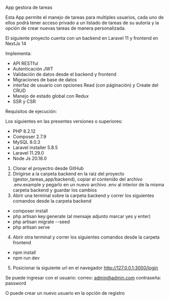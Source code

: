 App gestora de tareas


Esta App permite el manejo de tareas para multiples usuarios, cada uno de ellos podrá tener acceso privado a un listado de tareas de su autoría y la opción de crear nuevas tareas de manera personalizada.

El siguiente proyecto cuenta con un backend en Laravel 11 y frontend en NextJs 14

Implementa:

- API RESTful
- Autenticación JWT
- Validación de datos desde el backend y frontend
- Migraciones de base de datos
- interfaz de usuario con opciones Read (con páginación) y Create del CRUD
- Manejo de estado global con Redux
- SSR y CSR



Requisitos de ejecución:

Los siguientes en las presentes versiones o superiores:

- PHP 8.2.12
- Composer 2.7.9
- MySQL 8.0.3
- Laravel installer 5.8.5
- Laravel 11.29.0
- Node Js 20.18.0


1. Clonar el proyectro desde GitHub
2. Dirigirse a la carpeta backend en la raiz del proyecto (gestor_tareas_app/backend), copiar el contenido del archivo .env.example y pegarlo en un nuevo archivo .env al interior de la misma carpeta backend y guardar los cambios
3. Abrir una terminal sobre la carpeta backend y correr los siguientes comandos desde la carpeta backend
 - composer install
 - php artisan key:generate  (al mensaje adjunto marcar yes y enter)
 - php artisan migrate --seed
 - php artisan serve 
4. Abrir otra terminal y correr los siguientes comandos desde la carpeta frontend
  - npm install
  - npm run dev
5. Posicionar la siguiente url en el navegador http://127.0.0.1:3000/login

Se puede ingresar con el usuario:
correo: admin@admin.com
contraseña: password

O puede crear un nuevo usuario en la opción de registro



